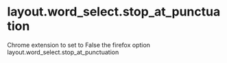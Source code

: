 # layout.word_select.stop_at_punctuation
Chrome extension to set to False the firefox option layout.word_select.stop_at_punctuation
